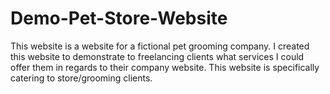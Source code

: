 # Demo-Pet-Store-Website
This website is a website for a fictional pet grooming company. I created this website to demonstrate to freelancing clients what services I could offer them in regards to their company website. This website is specifically catering to store/grooming clients.
